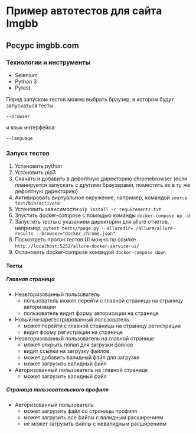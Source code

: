 # Пример автотестов для сайта Imgbb 

## Ресурс imgbb.com

### Технологии и инструменты
* Selenium
* Python 3
* Pytest

Перед запуском тестов можно выбрать браузер, в котором будут запускаться тесты:
```
--browser
```
и язык интерфейса:

```
--language
```
### Запуск тестов

1. Установить python
2. Установить pip3
3. Скачать и добавить в дефолтную директорию chromebrowser 
(если планируется запускать с другими браузерами, поместить их в ту же дефолтную директорию)
4. Активировать виртуальное окружение, например, командой `source test/bin/activate`
5. Установить зависимости `pip install -r requirements.txt`
6. Зпустить docker-compose с помощью команды ``` docker-compose up -d ```
7. Запустить тесты с указанием директории для allure отчетов, например,
``` pytest tests/*page.py --alluredir=./allure/allure-results --browser="docker_chrome.json" ```
8. Посмотреть прогон тестов UI можно по ссылке ``` http://localhost:5252/allure-docker-service-ui/ ```
9. Остановить docker-compose командой ``` docker-compose down ```

#### Тесты
##### Главная страница
* Неавторизованный пользователь
    * пользователь может перейти с главной страницы на страницу авторизации
    * пользователь видит форму авторизации на странице
* Новый/незарегестрированный пользователь
    * может перейти с главной страницы на страницу регистрации
    * видит форму регистрации на странице
* Неавторизованный пользователь на главной странице
    * может открыть попап для загрузки файлов
    * видит ссылки на загрузку файлов
    * может добавить валидный файл для загрузки
    * может загрузить валидный файл
* Авторизованный пользователь на главной странице
    * может загрузить валидный файл
    
##### Страница пользовательского профиля
* Авторизованный пользователь
    * может загрузить файл со строницы профиля
    * может загрузить все файлы с валидным расширением
    * не может загрузить файлы с невалидным расширением
